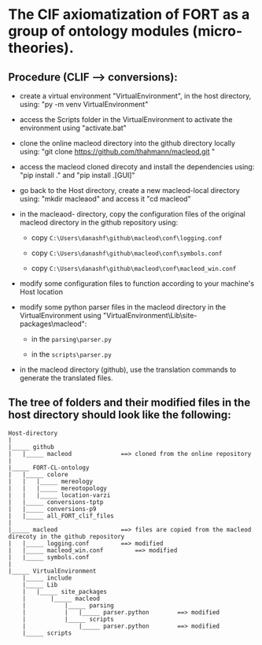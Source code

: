 # The CIF axiomatization of FORT as a group of ontology modules (micro-theories).


## Procedure (CLIF --> conversions):

* create a virtual environment "VirtualEnvironment", in the host directory, using: "py -m venv VirtualEnvironment"

* access the Scripts folder in the VirtualEnvironment to activate the environment using "activate.bat"

* clone the online macleod directory into the github directory locally using: "git clone https://github.com/thahmann/macleod.git "

* access the macleod cloned direcoty and install the dependencies using: "pip install ." and "pip install .[GUI]"

* go back to the Host directory, create a new macleod-local directory using: "mkdir macleaod" and access it "cd macleod"

* in the macleaod- directory, copy the configuration files of the original macleod directory in the github repository using:

	* copy `C:\Users\danashf\github\macleod\conf\logging.conf`
	
  	* copy `C:\Users\danashf\github\macleod\conf\symbols.conf` 
	
  	* copy `C:\Users\danashf\github\macleod\conf\macleod_win.conf`
	
* modify some configuration files to function according to your machine's Host location

* modify some python parser files in the macleod directory in the VirtualEnvironment using "VirtualEnvironment\Lib\site-packages\macleod\":

  	* in the `parsing\parser.py`
	
  	* in the `scripts\parser.py`
	
* in the macleod directory (github), use the translation commands to generate the translated files.



## The tree of folders and their modified files in the host directory should look like the following:
```
Host-directory
|
|_____ github
|	|_____ macleod				==> cloned from the online repository
|
|_____ FORT-CL-ontology
|	|_____ colore
|	|	|_____ mereology
|	|	|_____ mereotopology
|	|	|_____ location-varzi
|	|_____ conversions-tptp
|	|_____ conversions-p9
|	|_____ all_FORT_clif_files
|
|_____ macleod					==> files are copied from the macleod direcoty in the github repository
|	|_____ logging.conf			==> modified
|	|_____ macleod_win.conf			==> modified
|	|_____ symbols.conf
|
|_____ VirtualEnvironment
	|_____ include
	|_____ Lib
	|	|_____ site_packages
	|		|_____ macleod
	|			|_____ parsing
	|			|	|_____ parser.python		==> modified
	|			|_____ scripts
	|				|_____ parser.python		==> modified
	|_____ scripts
```

